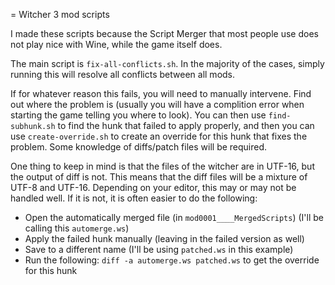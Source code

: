 = Witcher 3 mod scripts

I made these scripts because the Script Merger that most people use does not play nice with Wine, while the game itself
does.

The main script is `fix-all-conflicts.sh`. In the majority of the cases, simply running this will resolve all conflicts
between all mods.

If for whatever reason this fails, you will need to manually intervene. Find out where the problem is (usually you will
have a complition error when starting the game telling you where to look). You can then use `find-subhunk.sh` to find
the hunk that failed to apply properly, and then you can use `create-override.sh` to create an override for this hunk
that fixes the problem. Some knowledge of diffs/patch files will be required.

One thing to keep in mind is that the files of the witcher are in UTF-16, but the output of diff is not. This means that
the diff files will be a mixture of UTF-8 and UTF-16. Depending on your editor, this may or may not be handled well. If
it is not, it is often easier to do the following:

- Open the automatically merged file (in `mod0001____MergedScripts`) (I'll be calling this `automerge.ws`)
- Apply the failed hunk manually (leaving in the failed version as well)
- Save to a different name (I'll be using `patched.ws` in this example)
- Run the following: `diff -a automerge.ws patched.ws` to get the override for this hunk
